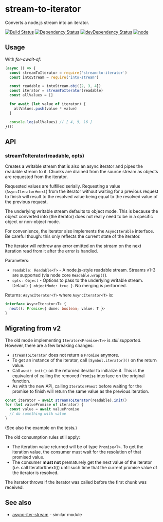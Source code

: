 # stream-to-iterator

Converts a node.js stream into an iterator.

[![Build Status](https://img.shields.io/travis/seangenabe/stream-to-iterator/master.svg?style=flat-square)](https://travis-ci.org/seangenabe/stream-to-iterator)
[![Dependency Status](https://img.shields.io/david/seangenabe/stream-to-iterator.svg?style=flat-square)](https://david-dm.org/seangenabe/stream-to-iterator)
[![devDependency Status](https://img.shields.io/david/dev/seangenabe/stream-to-iterator.svg?style=flat-square)](https://david-dm.org/seangenabe/stream-to-iterator#info=devDependencies)
[![node](https://img.shields.io/node/v/stream-to-iterator.svg?style=flat-square)](https://nodejs.org/en/download/)

## Usage

With _for-await-of_:

```javascript
(async () => {
  const streamToIterator = require('stream-to-iterator')
  const intoStream = require('into-stream')

  const readable = intoStream.obj([2, 3, 4])
  const iterator = streamToIterator(readable)
  const allValues = []

  for await (let value of iterator) {
    allValues.push(value * value)
  }

  console.log(allValues) // [ 4, 9, 16 ]
})()
```

## API

### streamToIterator(readable, opts)

Creates a writable stream that is also an async iterator and pipes the readable stream to it. Chunks are drained from the source stream as objects are requested from the iterator.

Requested values are fulfilled serially. Requesting a value (`AsyncIterator#next`) from the iterator without waiting for a previous request to finish will result to the resolved value being equal to the resolved value of the previous request.

The underlying writable stream defaults to object mode. This is because the object converted into (the iterator) does not really need to be in a specific object or non-object mode.

For convenience, the iterator also implements the `AsyncIterable` interface. Be careful though: this only reflects the current state of the iterator.

The iterator will rethrow any error emitted on the stream on the next iteration read from it after the error is handled.

Parameters:
* `readable: Readable<T>` - A node.js-style readable stream. Streams v1-3 are supported (via node core `Readable.wrap()`).
* `opts: Object` - Options to pass to the underlying writable stream. Default: `{ objectMode: true }`. No merging is performed.

Returns: `AsyncIterator<T>` where `AsyncIterator<T>` is:

```typescript
interface AsyncIterator<T> {
  next(): Promise<{ done: boolean; value: T }>
}
```

## Migrating from v2

The old mode implementing `Iterator<Promise<T>>` is _still supported_. However, there are a few breaking changes:
* `streamToIterator` does not return a `Promise` anymore.
* To get an instance of the iterator, call `[Symbol.iterator]()` on the return value.
* Call `await init()` on the returned iterator to initialize it. This is the equivalent of calling the removed `Promise` interface on the original function.
* As with the new API, calling `Iterator#next` before waiting for the promise to finish will return the same value as the previous iteration.

```javascript
const iterator = await streamToIterator(readable).init()
for (let valuePromise of iterator) {
  const value = await valuePromise
  // do something with value
}
```

(See also the example on the tests.)

The old consumption rules still apply:

* The iteration value returned will be of type `Promise<T>`. To get the iteration value, the consumer must wait for the resolution of that promised value.
* The consumer **must not** prematurely get the next value of the iterator (i.e. call Iterator#next()) until such time that the current promise value of the iterator is resolved.

The iterator throws if the iterator was called before the first chunk was received.

## See also

* [async-iter-stream](https://github.com/calvinmetcalf/async-iter-stream) - similar module
